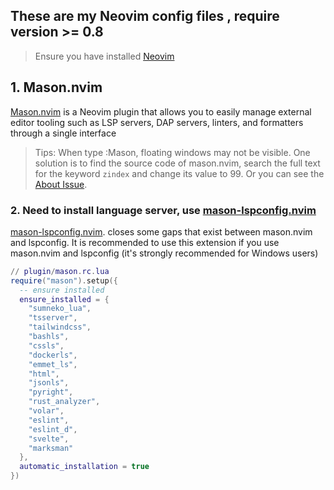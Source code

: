 <h2 align="left">These are my Neovim config files , require version >= 0.8</h2>

> Ensure you have installed [Neovim](https://neovim.io/)

## 1. Mason.nvim

[Mason.nvim](https://github.com/williamboman/mason.nvim) is a Neovim plugin that allows you to easily manage external editor tooling such as LSP servers, DAP servers, linters, and formatters through a single interface

> Tips: When type :Mason, floating windows may not be visible. One solution is to find the source code of mason.nvim, search the full text for the keyword `zindex` and change its value to 99.
Or you can see the [About Issue](https://github.com/neovim/neovim/issues/18486).

### 2. Need to install language server, use [mason-lspconfig.nvim](https://github.com/williamboman/mason-lspconfig.nvim)

[mason-lspconfig.nvim](https://github.com/williamboman/mason-lspconfig.nvim). closes some gaps that exist between mason.nvim and lspconfig.
It is recommended to use this extension if you use mason.nvim and lspconfig (it's strongly recommended for Windows users)

```lua
// plugin/mason.rc.lua
require("mason").setup({
  -- ensure installed
  ensure_installed = {
    "sumneko_lua",
    "tsserver",
    "tailwindcss",
    "bashls",
    "cssls",
    "dockerls",
    "emmet_ls",
    "html",
    "jsonls",
    "pyright",
    "rust_analyzer",
    "volar",
    "eslint",
    "eslint_d",
    "svelte",
    "marksman"
  },
  automatic_installation = true
})
```

